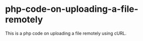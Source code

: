 # php-code-on-uploading-a-file-remotely
This is a php code on uploading a file remotely using cURL.
